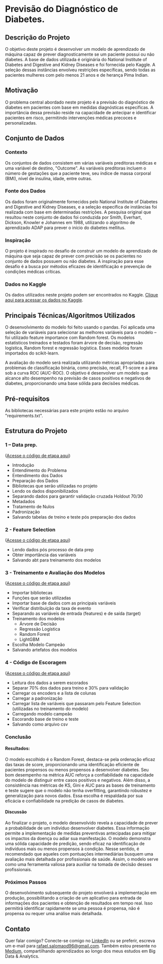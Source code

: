 # Previsão do Diagnóstico de Diabetes.

## Descrição do Projeto

O objetivo deste projeto é desenvolver um modelo de aprendizado de máquina capaz de prever diagnosticamente se um paciente possui ou não diabetes. A base de dados utilizada é originária do National Institute of Diabetes and Digestive and Kidney Diseases e foi fornecida pelo Kaggle. A seleção dessas instâncias envolveu restrições específicas, sendo todas as pacientes mulheres com pelo menos 21 anos e de herança Pima Indian.

## Motivação

O problema central abordado neste projeto é a previsão do diagnóstico de diabetes em pacientes com base em medidas diagnósticas específicas. A importância dessa previsão reside na capacidade de antecipar e identificar pacientes em risco, permitindo intervenções médicas precoces e personalizadas.

## Conjunto de Dados

### Contexto

Os conjuntos de dados consistem em várias variáveis preditoras médicas e uma variável de destino, "Outcome". As variáveis preditoras incluem o número de gestações que a paciente teve, seu índice de massa corporal (BMI), nível de insulina, idade, entre outras.

### Fonte dos Dados

Os dados foram originalmente fornecidos pelo National Institute of Diabetes and Digestive and Kidney Diseases, e a seleção específica de instâncias foi realizada com base em determinadas restrições. A pesquisa original que resultou neste conjunto de dados foi conduzida por Smith, Everhart, Dickson, Knowler e Johannes em 1988, utilizando o algoritmo de aprendizado ADAP para prever o início do diabetes mellitus.

### Inspiração

O projeto é inspirado no desafio de construir um modelo de aprendizado de máquina que seja capaz de prever com precisão se os pacientes no conjunto de dados possuem ou não diabetes. A inspiração para esse desafio é a busca por métodos eficazes de identificação e prevenção de condições médicas críticas.

### Dados no Kaggle

Os dados utilizados neste projeto podem ser encontrados no Kaggle. [Clique aqui para acessar os dados no Kaggle](https://www.kaggle.com/datasets/uciml/pima-indians-diabetes-database).

## Principais Técnicas/Algoritmos Utilizados

O desenvolvimento do modelo foi feito usando o pandas. Foi aplicada uma seleção de variáveis para selecionar as melhores variáveis para o modelo – foi utilizado feature importance com Random forest. Os modelos estatísticos treinados e testados foram árvore de decisão, regressão logística, Random forest e regressão logística. Esses modelos foram importados do scikit-learn.

A avaliação do modelo será realizada utilizando métricas apropriadas para problemas de classificação binária, como precisão, recall, F1-score e a área sob a curva ROC (AUC-ROC). O objetivo é desenvolver um modelo que alcance alto desempenho na previsão de casos positivos e negativos de diabetes, proporcionando uma base sólida para decisões médicas.

## Pré-requisitos

As bibliotecas necessárias para este projeto estão no arquivo "requirements.txt".

## Estrutura do Projeto

### 1 – Data prep. 
([Acesse o código de etapa aqui](https://github.com/Rafael-Salomao/Predicao-de-Diabetes/blob/fec5f2b4528976be8d7eccaafc687b1c49e47651/01%20Data%20Prep/Predi%C3%A7%C3%A3o_de_Diabetes_01_DataPrep.ipynb))

- Introdução
- Entendimento do Problema
- Entendimento dos Dados
- Preparação dos Dados
- Bibliotecas que serão utilizadas no projeto
- Lendo os dados disponibilizados
- Separando dados para garantir validação cruzada Holdout 70/30
- Metadados
- Tratamento de Nulos
- Padronização
- Salvando tabelas de treino e teste pós preparação dos dados

### 2 - Feature Selection 
([Acesse o código de etapa aqui](https://github.com/Rafael-Salomao/Predicao-de-Diabetes/blob/c0827ea4ee5b8ddbdb086b3844553f4424be34b0/02%20Feature%20Selection/Predi%C3%A7%C3%A3o_de_Diabetes_02_FeatureSelection.ipynb))

- Lendo dados pós processo de data prep
- Obter importância das variáveis
- Salvando abt para treinamento dos modelos

### 3 - Treinamento e Avaliação dos Modelos
([Acesse o código de etapa aqui](https://github.com/Rafael-Salomao/Predicao-de-Diabetes/blob/c0827ea4ee5b8ddbdb086b3844553f4424be34b0/03%20Modelos/Predi%C3%A7%C3%A3o_de_Diabetes_03_Modelos.ipynb))

- Importar bibliotecas
- Funções que serão utilizadas
- Importar base de dados com as principais variáveis
- Verificar distribuição da taxa de evento
- Separando as variáveis de entrada (features) e de saída (target)
- Treinamento dos modelos
  - Árvore de Decisão
  - Regressão Logística
  - Random Forest
  - LightGBM
- Escolha Modelo Campeão
- Salvando artefatos dos modelos

### 4 - Código de Escoragem
([Acesse o código de etapa aqui](https://github.com/Rafael-Salomao/Predicao-de-Diabetes/blob/c0827ea4ee5b8ddbdb086b3844553f4424be34b0/04%20Escoragem/Predi%C3%A7%C3%A3o_de_Diabetes_04_Escoragem.ipynb))

- Leitura dos dados a serem escorados
- Separar 70% dos dados para treino e 30% para validação
- Carregar os encoders e a lista de colunas
- Carregar a padronização
- Carregar lista de variáveis que passaram pelo Feature Selection (utilizadas no treinamento do modelo)
- Carregando modelo campeão
- Escorando base de treino e teste
- Salvando como arquivo csv

### Conclusão

#### Resultados:

O modelo escolhido é o Random Forest, destaca-se pela ordenação eficaz das taxas de score, proporcionando uma identificação eficiente de pacientes propensos ou menos propensos a desenvolver diabetes. Seu bom desempenho na métrica AUC reforça a confiabilidade na capacidade do modelo de distinguir entre casos positivos e negativos. Além disso, a consistência nas métricas de KS, Gini e AUC para as bases de treinamento e teste sugere que o modelo não tenha overfitting, garantindo robustez e generalização para novos dados. Essa escolha é respaldada por sua eficácia e confiabilidade na predição de casos de diabetes.

#### Discussão

Ao finalizar o projeto, o modelo desenvolvido revela a capacidade de prever a probabilidade de um indivíduo desenvolver diabetes. Essa informação permite a implementação de medidas preventivas antecipadas para mitigar os impactos da doença ou adiar sua manifestação. O modelo demonstra uma sólida capacidade de predição, sendo eficaz na identificação de indivíduos mais ou menos propensos à condição. Nesse sentido, é recomendado que aqueles com pontuações intermediárias busquem uma avaliação mais detalhada por profissionais de saúde. Assim, o modelo serve como uma ferramenta valiosa para auxiliar na tomada de decisão desses profissionais.

### Próximos Passos

O desenvolvimento subsequente do projeto envolverá a implementação em produção, possibilitando a criação de um aplicativo para entrada de informações dos pacientes e obtenção de resultados em tempo real. Isso permitirá identificar rapidamente se uma pessoa é propensa, não é propensa ou requer uma análise mais detalhada.

## Contato

Quer falar comigo? Conecte-se comigo no [LinkedIn](https://www.linkedin.com/in/rafaelsdomingos/) ou se preferir, escreva um e-mail para rafael.salomaod96@gmail.com. Também estou presente no [Medium](https://medium.com/@rafael.salomaod), compartilhando aprendizados ao longo dos meus estudos em Big Data & Analytics.

